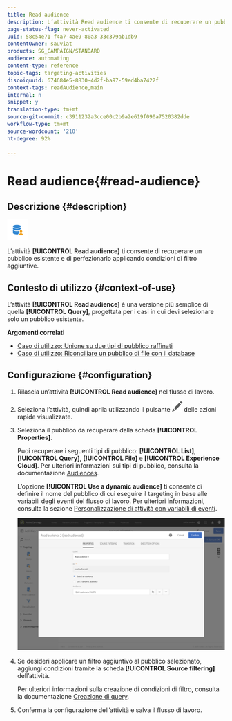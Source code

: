 ```yaml
---
title: Read audience
description: L’attività Read audience ti consente di recuperare un pubblico esistente e di perfezionarlo applicando condizioni di filtro aggiuntive.
page-status-flag: never-activated
uuid: 58c54e71-f4a7-4ae9-80a3-33c379ab1db9
contentOwner: sauviat
products: SG_CAMPAIGN/STANDARD
audience: automating
content-type: reference
topic-tags: targeting-activities
discoiquuid: 674684e5-8830-4d2f-ba97-59ed4ba7422f
context-tags: readAudience,main
internal: n
snippet: y
translation-type: tm+mt
source-git-commit: c3911232a3cce00c2b9a2e619f090a7520382dde
workflow-type: tm+mt
source-wordcount: '210'
ht-degree: 92%

---
```



# Read audience{#read-audience}

## Descrizione {#description}

![](assets/prefill.png)

L’attività **[!UICONTROL Read audience]** ti consente di recuperare un pubblico esistente e di perfezionarlo applicando condizioni di filtro aggiuntive.

## Contesto di utilizzo {#context-of-use}

L’attività **[!UICONTROL Read audience]** è una versione più semplice di quella **[!UICONTROL Query]**, progettata per i casi in cui devi selezionare solo un pubblico esistente.

**Argomenti correlati**

* [Caso di utilizzo: Unione su due tipi di pubblico raffinati](../../automating/using/union-on-two-refined-audiences.md)
* [Caso di utilizzo: Riconciliare un pubblico di file con il database](../../automating/using/reconcile-file-audience-with-database.md)

## Configurazione {#configuration}

1. Rilascia un’attività **[!UICONTROL Read audience]** nel flusso di lavoro.
1. Seleziona l’attività, quindi aprila utilizzando il pulsante ![](assets/edit_darkgrey-24px.png) delle azioni rapide visualizzate.
1. Seleziona il pubblico da recuperare dalla scheda **[!UICONTROL Properties]**.

   Puoi recuperare i seguenti tipi di pubblico: **[!UICONTROL List]**, **[!UICONTROL Query]**, **[!UICONTROL File]** e **[!UICONTROL Experience Cloud]**. Per ulteriori informazioni sui tipi di pubblico, consulta la documentazione [Audiences](../../audiences/using/about-audiences.md).

   L’opzione **[!UICONTROL Use a dynamic audience]** ti consente di definire il nome del pubblico di cui eseguire il targeting in base alle variabili degli eventi del flusso di lavoro. Per ulteriori informazioni, consulta la sezione [Personalizzazione di attività con variabili di eventi](../../automating/using/calling-a-workflow-with-external-parameters.md#customizing-activities-with-events-variables).

   ![](assets/readaudience_activity1.png)

1. Se desideri applicare un filtro aggiuntivo al pubblico selezionato, aggiungi condizioni tramite la scheda **[!UICONTROL Source filtering]** dell’attività.

   Per ulteriori informazioni sulla creazione di condizioni di filtro, consulta la documentazione [Creazione di query](../../automating/using/editing-queries.md#creating-queries).

1. Conferma la configurazione dell’attività e salva il flusso di lavoro.
